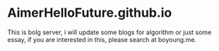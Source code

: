 # AimerHelloFuture.github.io

This is bolg server, i will update some blogs for algorithm or just some essay, if you are interested in this, please search at boyoung.me.
